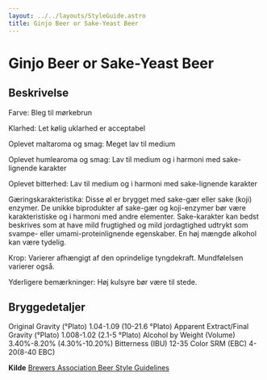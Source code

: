 ```yaml
---
layout: ../../layouts/StyleGuide.astro
title: Ginjo Beer or Sake-Yeast Beer
---
```

# Ginjo Beer or Sake-Yeast Beer

## Beskrivelse
Farve: Bleg til mørkebrun

Klarhed: Let kølig uklarhed er acceptabel

Oplevet maltaroma og smag: Meget lav til medium

Oplevet humlearoma og smag: Lav til medium og i harmoni med sake-lignende karakter

Oplevet bitterhed: Lav til medium og i harmoni med sake-lignende karakter

Gæringskarakteristika: Disse øl er brygget med sake-gær eller sake (koji) enzymer. De unikke biprodukter af sake-gær og koji-enzymer bør være karakteristiske og i harmoni med andre elementer. Sake-karakter kan bedst beskrives som at have mild frugtighed og mild jordagtighed udtrykt som svampe- eller umami-proteinlignende egenskaber. En høj mængde alkohol kan være tydelig.

Krop: Varierer afhængigt af den oprindelige tyngdekraft. Mundfølelsen varierer også.

Yderligere bemærkninger: Høj kulsyre bør være til stede.




## Bryggedetaljer
Original Gravity (°Plato) 1.04-1.09 (10-21.6 °Plato)
Apparent Extract/Final Gravity (°Plato) 1.008-1.02 (2.1-5 °Plato)
Alcohol by Weight (Volume) 3.40%-8.20% (4.30%-10.20%)
Bitterness (IBU) 12-35
Color SRM (EBC) 4-20(8-40 EBC)					



**Kilde**
[Brewers Association Beer Style Guidelines](https://www.brewersassociation.org/)

